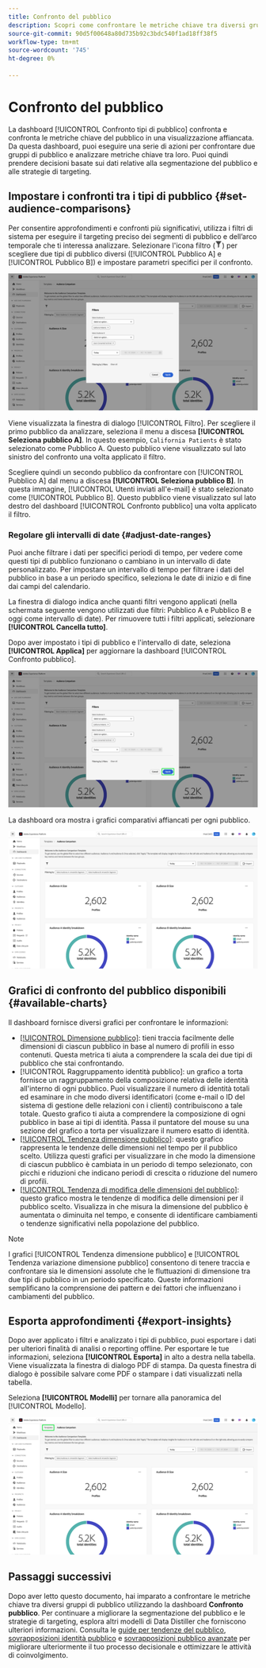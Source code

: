 ```yaml
---
title: Confronto del pubblico
description: Scopri come confrontare le metriche chiave tra diversi gruppi di pubblico utilizzando la dashboard Audience Comparison. Imposta i filtri del pubblico, analizza le tendenze ed esporta informazioni approfondite per le decisioni basate sui dati
source-git-commit: 90d5f00648a80d735b92c3bdc540f1ad18ff38f5
workflow-type: tm+mt
source-wordcount: '745'
ht-degree: 0%

---
```


# Confronto del pubblico

La dashboard [!UICONTROL Confronto tipi di pubblico] confronta e confronta le metriche chiave del pubblico in una visualizzazione affiancata. Da questa dashboard, puoi eseguire una serie di azioni per confrontare due gruppi di pubblico e analizzare metriche chiave tra loro. Puoi quindi prendere decisioni basate sui dati relative alla segmentazione del pubblico e alle strategie di targeting.

## Impostare i confronti tra i tipi di pubblico {#set-audience-comparisons}

Per consentire approfondimenti e confronti più significativi, utilizza i filtri di sistema per eseguire il targeting preciso dei segmenti di pubblico e dell’arco temporale che ti interessa analizzare. Selezionare l&#39;icona filtro (![Icona filtro.](../../../images/icons/filter-icon-white.png)) per scegliere due tipi di pubblico diversi ([!UICONTROL Pubblico A] e [!UICONTROL Pubblico B]) e impostare parametri specifici per il confronto.

![Finestra di dialogo Filtri nel dashboard di confronto del pubblico.](../../images/sql-insights-query-pro-mode/templates/audience-comparison-filters.png)

Viene visualizzata la finestra di dialogo [!UICONTROL Filtro]. Per scegliere il primo pubblico da analizzare, seleziona il menu a discesa **[!UICONTROL Seleziona pubblico A]**. In questo esempio, `California Patients` è stato selezionato come Pubblico A. Questo pubblico viene visualizzato sul lato sinistro del confronto una volta applicato il filtro.

Scegliere quindi un secondo pubblico da confrontare con [!UICONTROL Pubblico A] dal menu a discesa **[!UICONTROL Seleziona pubblico B]**. In questa immagine, [!UICONTROL Utenti inviati all&#39;e-mail] è stato selezionato come [!UICONTROL Pubblico B]. Questo pubblico viene visualizzato sul lato destro del dashboard [!UICONTROL Confronto pubblico] una volta applicato il filtro.

### Regolare gli intervalli di date {#adjust-date-ranges}

Puoi anche filtrare i dati per specifici periodi di tempo, per vedere come questi tipi di pubblico funzionano o cambiano in un intervallo di date personalizzato. Per impostare un intervallo di tempo per filtrare i dati del pubblico in base a un periodo specifico, seleziona le date di inizio e di fine dai campi del calendario.

La finestra di dialogo indica anche quanti filtri vengono applicati (nella schermata seguente vengono utilizzati due filtri: Pubblico A e Pubblico B e oggi come intervallo di date). Per rimuovere tutti i filtri applicati, selezionare **[!UICONTROL Cancella tutto]**.

Dopo aver impostato i tipi di pubblico e l&#39;intervallo di date, seleziona **[!UICONTROL Applica]** per aggiornare la dashboard [!UICONTROL Confronto pubblico].

![Finestra di dialogo Filtri nel dashboard di confronto del pubblico con Applica evidenziata.](../../images/sql-insights-query-pro-mode/templates/audience-comparison-filters-apply.png)

La dashboard ora mostra i grafici comparativi affiancati per ogni pubblico.

![Dashboard di confronto del pubblico con diversi grafici che confrontano le metriche per ogni pubblico.](../../images/sql-insights-query-pro-mode/templates/audience-comparison-dashboard.png)

## Grafici di confronto del pubblico disponibili {#available-charts}

<!-- Potentially could expand this section to include images of each widget.  -->

Il dashboard fornisce diversi grafici per confrontare le informazioni:

- [[!UICONTROL Dimensione pubblico]](../../guides/audiences.md#audience-size): tieni traccia facilmente delle dimensioni di ciascun pubblico in base al numero di profili in esso contenuti. Questa metrica ti aiuta a comprendere la scala dei due tipi di pubblico che stai confrontando.
- [!UICONTROL Raggruppamento identità pubblico]: un grafico a torta fornisce un raggruppamento della composizione relativa delle identità all&#39;interno di ogni pubblico. Puoi visualizzare il numero di identità totali ed esaminare in che modo diversi identificatori (come e-mail o ID del sistema di gestione delle relazioni con i clienti) contribuiscono a tale totale. Questo grafico ti aiuta a comprendere la composizione di ogni pubblico in base ai tipi di identità. Passa il puntatore del mouse su una sezione del grafico a torta per visualizzare il numero esatto di identità.
- [[!UICONTROL Tendenza dimensione pubblico]](../../guides/audiences.md#audience-size-trend): questo grafico rappresenta le tendenze delle dimensioni nel tempo per il pubblico scelto. Utilizza questi grafici per visualizzare in che modo la dimensione di ciascun pubblico è cambiata in un periodo di tempo selezionato, con picchi e riduzioni che indicano periodi di crescita o riduzione del numero di profili.
- [[!UICONTROL Tendenza di modifica delle dimensioni del pubblico]](../../guides/audiences.md#audience-size-change-trend): questo grafico mostra le tendenze di modifica delle dimensioni per il pubblico scelto. Visualizza in che misura la dimensione del pubblico è aumentata o diminuita nel tempo, e consente di identificare cambiamenti o tendenze significativi nella popolazione del pubblico.

>[!NOTE]
>
>I grafici [!UICONTROL Tendenza dimensione pubblico] e [!UICONTROL Tendenza variazione dimensione pubblico] consentono di tenere traccia e confrontare sia le dimensioni assolute che le fluttuazioni di dimensione tra due tipi di pubblico in un periodo specificato. Queste informazioni semplificano la comprensione dei pattern e dei fattori che influenzano i cambiamenti del pubblico.

## Esporta approfondimenti {#export-insights}

Dopo aver applicato i filtri e analizzato i tipi di pubblico, puoi esportare i dati per ulteriori finalità di analisi o reporting offline. Per esportare le tue informazioni, seleziona **[!UICONTROL Esporta]** in alto a destra nella tabella. Viene visualizzata la finestra di dialogo PDF di stampa. Da questa finestra di dialogo è possibile salvare come PDF o stampare i dati visualizzati nella tabella.

Seleziona **[!UICONTROL Modelli]** per tornare alla panoramica del [!UICONTROL Modello].

![La visualizzazione del pubblico avanzato si sovrappone ai modelli evidenziati.](../../images/sql-insights-query-pro-mode/templates/navigation.png)

## Passaggi successivi

Dopo aver letto questo documento, hai imparato a confrontare le metriche chiave tra diversi gruppi di pubblico utilizzando la dashboard **Confronto pubblico**. Per continuare a migliorare la segmentazione del pubblico e le strategie di targeting, esplora altri modelli di Data Distiller che forniscono ulteriori informazioni. Consulta le [guide per tendenze del pubblico](./trends.md), [sovrapposizioni identità pubblico](./identity-overlaps.md) e [sovrapposizioni pubblico avanzate](./overlaps.md) per migliorare ulteriormente il tuo processo decisionale e ottimizzare le attività di coinvolgimento.

